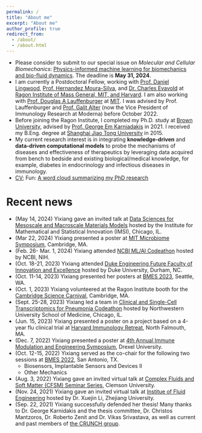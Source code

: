```yaml
---
permalink: /
title: "About me"
excerpt: "About me"
author_profile: true
redirect_from: 
  - /about/
  - /about.html
---
```

- Please consider to submit to our special issue on *Molecular and Cellular Biomechanics*: [Physics-informed machine learning for biomechanics and bio-fluid dynamics](https://www.techscience.com/mcb/special_detail/physics_machine-learning). The deadline is **May 31, 2024**.
- I am currently a Postdoctoral Fellow, working with [Prof. Daniel Lingwood](https://ragoninstitute.org/lingwood/), [Prof. Hernandez Moura-Silva](https://biology.mit.edu/profile/hernandez-moura-silva/), and [Dr. Charles Evavold](https://ragoninstitute.org/evavold/) at [Ragon Institute of Mass General, MIT, and Harvard](https://ragoninstitute.org/). I am also working with [Prof. Douglas A Lauffenburger](http://web.mit.edu/dallab/people/index.html) at [MIT](https://www.mit.edu/). I was advised by Prof. Lauffenburger and [Prof. Galit Alter](https://researchers.mgh.harvard.edu/profile/3588853/Galit-Alter) (now the Vice President of Immunology Research at Moderna) before October 2022.
- Before joining the Ragon Institute, I completed my Ph.D. study at [Brown University](https://www.brown.edu/), advised by [Prof. George Em Karniadakis](https://www.brown.edu/research/projects/crunch/george-karniadakis) in 2021. I received my B.Eng. degree at [Shanghai Jiao Tong University](https://en.sjtu.edu.cn/) in 2015.
- My current research interest is in integrating **knowledge-driven** and **data-driven computational models** to probe the mechanisms of diseases and effectiveness of therapeutics by leveraging data acquired from bench to bedside and existing biological/medical knowledge, for example, diabetes in endocrinology and infectious diseases in immunology.
- [CV](http://yixiangd.github.io/files/YixiangDeng_CV.pdf); Fun: [A word cloud summarizing my PhD research](../images/word_cloud.pdf)

Recent news
===========
- (May 14, 2024) Yixiang gave an invited talk at [Data Sciences for Mesoscale and Macroscale Materials Models](https://www.imsi.institute/activities/data-driven-materials-informatics/data-sciences-for-mesoscale-and-macroscale-materials-models/) hosted by the Institute for Mathematical and Statistical Innovation (IMSI), Chicago, IL.
- (Mar 22, 2024) Yixiang presented a poster at [MIT Microbiome Symposium](https://sites.mit.edu/microbiome-club/about-2/), Cambridge, MA.
- (Feb. 26- Mar. 1, 2024) Yixiang attended [NCBI ML/AI Codeathon](https://ncbiinsights.ncbi.nlm.nih.gov/2024/03/05/celebrating-transparent-ml-ai-solutions-codeathon/) hosted by NCBI, NIH.
- (Oct. 18-21, 2023) Yixiang attended [Duke Engineering Future Faculty of Innovation and Excellence](https://sites.google.com/view/duke-engineering-define/home) hosted by Duke University, Durham, NC.
- (Oct. 11-14, 2023) Yixiang presented her posters at [BMES 2023](https://www.bmes.org/annualmeeting), Seattle, WA.
- (Oct. 1, 2023) Yixiang volunteered at the Ragon Institute booth for the [Cambridge Science Carnival](https://cambridgesciencefestival.org/), Cambridge, MA.
- (Sept. 25-28, 2023) Yixiang led a team in [Clinical and Single-Cell Transcriptomics for Pneumonia Codeathon](https://script.northwestern.edu/codeathon/) hosted by Northwestern University School of Medicine, Chicago, IL.
- (Jun. 15, 2023) Yixiang presented a poster on a project based on a 4-year flu clinical trial at [Harvard Immunology Retreat](https://immunology.hms.harvard.edu/), North Falmouth, MA.
- (Dec. 7, 2022) Yixiang presented a poster at [4th Annual Immune Modulation and Engineering Symposium](https://drexel.edu/biomed/research-and-design/overview/IMES2022/), Drexel University.
- (Oct. 12-15, 2022) Yixiang served as the co-chair for the following two sessions at [BMES 2022](https://www.bmes.org/annualmeeting), San Antonio, TX.
   - Biosensors, Implantable Sensors and Devices II 
   - Other Mechanics
- (Aug. 3, 2022) Yixiang gave an invited virtual talk at [Complex Fluids and Soft Matter (CFSM) Seminar Series](https://cecas.clemson.edu/zhenli/cfsm/), Clemson University.
- (Nov. 24, 2021) Yixiang gave an invited virtual talk at [Institue of Fluid Engineering](http://www.zjufluid.org/) hosted by Dr. Xuejin Li, Zhejiang University.
- (Sep. 22, 2021) Yixiang successfully defended her thesis! Many thanks to Dr. George Karnidakis and the thesis committee, Dr. Christos Mantzoros, Dr. Roberto Zenit and Dr. Vikas Srivastava, as well as current and past members of [the CRUNCH group](https://www.brown.edu/research/projects/crunch/).
